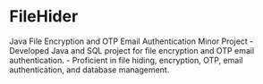 # FileHider
Java File Encryption and OTP Email Authentication  Minor Project      - Developed  Java and SQL project for file encryption and OTP email          authentication.           - Proficient in file hiding, encryption, OTP, email authentication, and           database management.
